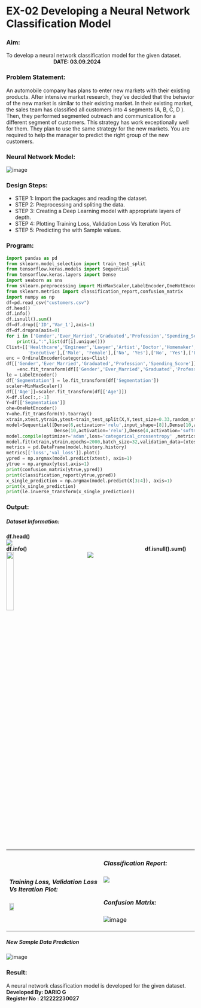 # EX-02 Developing a Neural Network Classification Model
### Aim:
To develop a neural network classification model for the given dataset. &emsp;&emsp;&emsp;&emsp;&emsp;&emsp;&emsp;&emsp;&emsp;**DATE: 03.09.2024**
### Problem Statement:
An automobile company has plans to enter new markets with their existing products. After intensive market research, they’ve decided that the behavior of the new market is similar to their existing market.
In their existing market, the sales team has classified all customers into 4 segments (A, B, C, D ). Then, they performed segmented outreach and communication for a different segment of customers. This strategy has work exceptionally well for them. They plan to use the same strategy for the new markets.
You are required to help the manager to predict the right group of the new customers.
### Neural Network Model:

![image](https://github.com/user-attachments/assets/d0cf88b8-3724-4f45-a3a9-a943d8c3e40b)

### Design Steps:

- STEP 1: Import the packages and reading the dataset.
- STEP 2: Preprocessing and spliting the data.
- STEP 3: Creating a Deep Learning model with appropriate layers of depth.
- STEP 4: Plotting Training Loss, Validation Loss Vs Iteration Plot.
- STEP 5: Predicting the with Sample values.
### Program:
```Python
import pandas as pd
from sklearn.model_selection import train_test_split
from tensorflow.keras.models import Sequential
from tensorflow.keras.layers import Dense
import seaborn as sns
from sklearn.preprocessing import MinMaxScaler,LabelEncoder,OneHotEncoder,OrdinalEncoder
from sklearn.metrics import classification_report,confusion_matrix
import numpy as np
df=pd.read_csv("customers.csv")
df.head()
df.info()
df.isnull().sum()
df=df.drop(['ID','Var_1'],axis=1)
df=df.dropna(axis=0)
for i in ['Gender','Ever_Married','Graduated','Profession','Spending_Score','Segmentation']:
    print(i,":",list(df[i].unique()))
Clist=[['Healthcare','Engineer','Lawyer','Artist','Doctor','Homemaker','Entertainment','Marketing',
        'Executive'],['Male', 'Female'],['No', 'Yes'],['No', 'Yes'],['Low', 'Average', 'High']]
enc = OrdinalEncoder(categories=Clist)
df[['Gender','Ever_Married','Graduated','Profession','Spending_Score']]
    =enc.fit_transform(df[['Gender','Ever_Married','Graduated','Profession','Spending_Score']])
le = LabelEncoder()
df['Segmentation'] = le.fit_transform(df['Segmentation'])
scaler=MinMaxScaler()
df[['Age']]=scaler.fit_transform(df[['Age']])
X=df.iloc[:,:-1]
Y=df[['Segmentation']]
ohe=OneHotEncoder()
Y=ohe.fit_transform(Y).toarray()
xtrain,xtest,ytrain,ytest=train_test_split(X,Y,test_size=0.33,random_state=42)
model=Sequential([Dense(6,activation='relu',input_shape=[8]),Dense(10,activation='relu'),
                  Dense(10,activation='relu'),Dense(4,activation='softmax')])
model.compile(optimizer='adam',loss='categorical_crossentropy' ,metrics=['accuracy'])
model.fit(xtrain,ytrain,epochs=2000,batch_size=32,validation_data=(xtest,ytest))
metrics = pd.DataFrame(model.history.history)
metrics[['loss','val_loss']].plot()
ypred = np.argmax(model.predict(xtest), axis=1)
ytrue = np.argmax(ytest,axis=1)
print(confusion_matrix(ytrue,ypred))
print(classification_report(ytrue,ypred))
x_single_prediction = np.argmax(model.predict(X[3:4]), axis=1)
print(x_single_prediction)
print(le.inverse_transform(x_single_prediction))
```
### Output:
##### Dataset Information:
**df.head()** <br>
<img src="https://github.com/user-attachments/assets/ae8750df-65ac-4e4d-8407-eec5407a9e88"><br>
**df.info()** &emsp;&emsp;&emsp;&emsp;&emsp;&emsp;&emsp;&emsp;&emsp;&emsp;&emsp;&emsp;&emsp;&emsp;&emsp;&emsp;&emsp;&emsp;&emsp;&emsp;&emsp;&emsp; **df.isnull().sum()** <br> 
<img height=20% valign=top src="https://github.com/user-attachments/assets/1e136b13-c69d-48ec-8096-f997f14768b1">&emsp;&emsp;&emsp;&emsp;&emsp;&emsp;&emsp;&emsp;
<img valign=top src="https://github.com/user-attachments/assets/220f75ea-ecce-4747-b72b-cceecbaaf431">


<table>
<tr>
<td width=50%>
  
##### Training Loss, Validation Loss Vs Iteration Plot:
<img height=23% src="https://github.com/user-attachments/assets/83fb35b4-40a2-4f38-ab95-18cb34d0a60a">
</td> 
<td valign=top>

##### Classification Report:
<img src="https://github.com/user-attachments/assets/ce4d3fcd-cb51-4fa4-b34e-db0b85c299dc">
<br>
<br>

##### Confusion Matrix:
![image](https://github.com/user-attachments/assets/ec02eb64-4362-43ae-8dc9-2ad1b2510c4d)

</td>
</tr> 
</table>

##### New Sample Data Prediction

![image](https://github.com/user-attachments/assets/0c7ad373-d03b-4ef2-82a1-fc8c6a358f89)


### Result:
A neural network classification model is developed for the given dataset.
<br>
**Developed By: DARIO G**<br>
**Register No :   212222230027**
